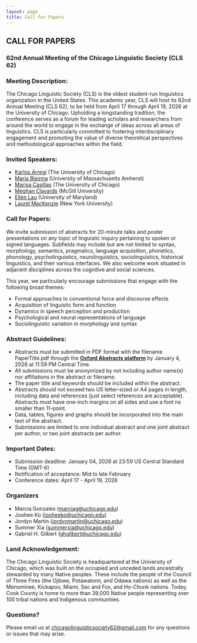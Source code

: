 ```yaml
---
layout: page
title: Call for Papers
---
```


<h2>
  CALL FOR PAPERS
</h2>
<h3>
  62nd Annual Meeting of the Chicago Linguistic Society (CLS 62)<br>
</h3>

<h3>Meeting Description:</h3>
  
The Chicago Linguistic Society (CLS) is the oldest student-run linguistics organization in the United States. This academic year, CLS will host its 62nd Annual Meeting (CLS 62), to be held from April 17 through April 19, 2026 at the University of Chicago. Upholding a longstanding tradition, the conference serves as a forum for leading scholars and researchers from around the world to engage in the exchange of ideas across all areas of linguistics. CLS is particularly committed to fostering interdisciplinary engagement and promoting the value of diverse theoretical perspectives and methodological approaches within the field.

<h3>Invited Speakers:</h3>

<ul>
  <li><a href="https://home.uchicago.edu/~karlos/">Karlos Arregi</a> (The University of Chicago)</li>
  <li><a href="https://mariabiezma.com">María Biezma</a> (University of Massachusetts Amherst)</li>
  <li><a href="https://chatterlab.uchicago.edu/bios/marisa-aboutme/">Marisa Casillas</a> (The University of Chicago)</li>
  <li><a href="https://www.mcgill.ca/linguistics/meghan-clayards-sheher">Meghan Clayards</a> (McGill University)</li>
  <li><a href="https://ellenlau.net">Ellen Lau</a> (University of Maryland)</li>
  <li><a href="https://www.laurelmackenzie.com">Laurel MacKenzie</a> (New York University)</li>
</ul>

<h3>Call for Papers:</h3>

We invite submission of abstracts for 20-minute talks and poster presentations on any topic of linguistic inquiry pertaining to spoken or signed languages. Subfields may include but are not limited to syntax, morphology, semantics, pragmatics, language acquisition, phonetics, phonology, psycholinguistics, neurolinguistics, sociolinguistics, historical linguistics, and their various interfaces. We also welcome work situated in adjacent disciplines across the cognitive and social sciences.

This year, we particularly encourage submissions that engage with the following broad themes:

<ul>
  <li>Formal approaches to conventional force and discourse effects</li>
  <li>Acquisition of linguistic form and function</li>
  <li>Dynamics in speech perception and production</li>
  <li>Psychological and neural representations of language</li>
  <li>Sociolinguistic variation in morphology and syntax</li>
</ul>

<h3>Abstract Guidelines:</h3>

<ul>
  <li>Abstracts must be submitted in PDF format with the filename PaperTitle.pdf through the <strong><a href="https://tinyurl.com/cls62cfp">Oxford Abstracts platform</a></strong> by January 4, 2026 at 11:59 PM Central Time.</li>
  <li>All submissions must be anonymized by not including author name(s) nor affiliations in the abstract or filename.</li>
  <li>The paper title and keywords should be included within the abstract.</li>
  <li>Abstracts should not exceed two US letter-sized or A4 pages in length, including data and references (just select references are acceptable). Abstracts must have one-inch margins on all sides and use a font no smaller than 11-point.</li>
  <li>Data, tables, figures and graphs should be incorporated into the main text of the abstract.</li>
  <li>Submissions are limited to one individual abstract and one joint abstract per author, or two joint abstracts per author.</li>
</ul>

<h3>Important Dates:</h3>

<ul>
  <li>Submission deadline: January 04, 2026 at 23:59 US Central Standard Time (GMT-6)</li>
  <li>Notification of acceptance: Mid to late February</li>
  <li>Conference dates: April 17 - April 19, 2026</li>
</ul>

<h3>Organizers</h3>

<ul>
  <li>Marcia Gonzales (<a href="mailto:marciag@uchicago.edu">marciag@uchicago.edu</a>)</li>
  <li>Joohee Ko (<a href="mailto:jooheeko@uchicago.edu">jooheeko@uchicago.edu</a>)</li>
  <li>Jordyn Martin (<a href="mailto:jordynmartin@uchicago.edu">jordynmartin@uchicago.edu</a>)</li>
  <li>Summer Xia (<a href="mailto:summerxia@uchicago.edu">summerxia@uchicago.edu</a>)</li>
  <li>Gabriel H. Gilbert (<a href="mailto:ghgilbert@uchicago.edu">ghgilbert@uchicago.edu</a>)</li>
</ul>

<h3>Land Acknowledgement:</h3>
  
The Chicago Linguistic Society is headquartered at the University of Chicago, which was built on the occupied and unceded lands ancestrally stewarded by many Native peoples. These include the people of the Council of Three Fires (the Ojibwe, Potawatomi, and Odawa nations) as well as the Menominee, Kickapoo, Miami, Sac and Fox, and Ho-Chunk nations. Today, Cook County is home to more than 39,000 Native people representing over 100 tribal nations and Indigenous communities.

<h3>Questions?</h3>
  
<p>Please email us at <a href="mailto:chicagolinguisticsociety62@gmail.com">chicagolinguisticsociety62@gmail.com</a> for any questions or issues that may arise.</p>
